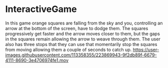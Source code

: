 # InteractiveGame
In this game orange squares are falling from the sky and you, controlling an arrow at the bottom of the screen, have to dodge them.
The squares progressively get faster and the arrow moves closer to them, but the gaps in the squares remain allowing the arrow to weave through them.
The user also has three stops that they can use that momentarily stop the squares from moving allowing them a couple of seconds to catch up.
https://user-images.githubusercontent.com/113358355/223869943-9f2db89f-6679-4111-8690-3e4706974fe1.mov
